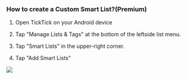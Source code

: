 ### How to create a Custom Smart List?(Premium)

1. Open TickTick on your Android device

2. Tap "Manage Lists & Tags" at the bottom of the leftside list menu.

3. Tap "Smart Lists" in the upper-right corner.

4. Tap "Add Smart Lists"

![](../../../images/ticktick-android-app/list/Slice%202.png)

